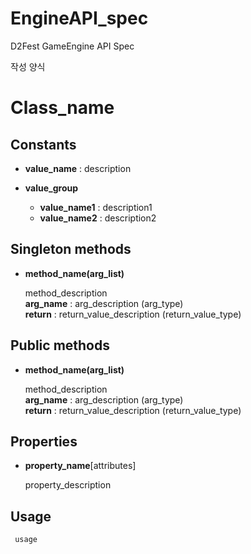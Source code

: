 EngineAPI_spec
==============

D2Fest GameEngine API Spec



작성 양식

Class_name
====

Constants
----
* __value_name__ : description

* __value_group__
  * __value_name1__ : description1
  * __value_name2__ : description2
  
Singleton methods
----
* __method_name(arg_list)__

  method_description<br>
  __arg_name__ : arg_description (arg_type)<br>
  __return__ : return_value_description (return_value_type)

Public methods
----
* __method_name(arg_list)__

  method_description<br>
  __arg_name__ : arg_description (arg_type)<br>
  __return__ : return_value_description (return_value_type)


Properties
----
* __property_name__[attributes]
  
  property_description


Usage
----
```Ruby
 usage
```
